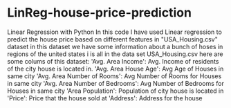 # LinReg-house-price-prediction
Linear Regression with Python
In this code I have used Linear regression to predict the house price based on different features in "USA_Housing.csv" dataset
in this dataset we have some information about a bunch of hoses in regions of the united states i is all in the data set USA_Housing.csv
here are some colums of this dataset: 
'Avg. Area Income': Avg. Income of residents of the city house is located in.
'Avg. Area House Age': Avg Age of Houses in same city
'Avg. Area Number of Rooms': Avg Number of Rooms for Houses in same city
'Avg. Area Number of Bedrooms': Avg Number of Bedrooms for Houses in same city
'Area Population': Population of city house is located in
'Price': Price that the house sold at
'Address': Address for the house


